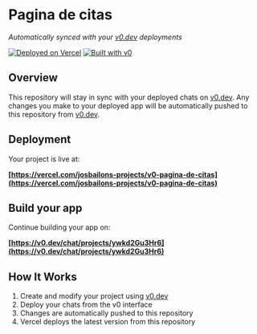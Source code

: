 # Pagina de citas

*Automatically synced with your [v0.dev](https://v0.dev) deployments*

[![Deployed on Vercel](https://img.shields.io/badge/Deployed%20on-Vercel-black?style=for-the-badge&logo=vercel)](https://vercel.com/josbailons-projects/v0-pagina-de-citas)
[![Built with v0](https://img.shields.io/badge/Built%20with-v0.dev-black?style=for-the-badge)](https://v0.dev/chat/projects/ywkd2Gu3Hr6)

## Overview

This repository will stay in sync with your deployed chats on [v0.dev](https://v0.dev).
Any changes you make to your deployed app will be automatically pushed to this repository from [v0.dev](https://v0.dev).

## Deployment

Your project is live at:

**[https://vercel.com/josbailons-projects/v0-pagina-de-citas](https://vercel.com/josbailons-projects/v0-pagina-de-citas)**

## Build your app

Continue building your app on:

**[https://v0.dev/chat/projects/ywkd2Gu3Hr6](https://v0.dev/chat/projects/ywkd2Gu3Hr6)**

## How It Works

1. Create and modify your project using [v0.dev](https://v0.dev)
2. Deploy your chats from the v0 interface
3. Changes are automatically pushed to this repository
4. Vercel deploys the latest version from this repository